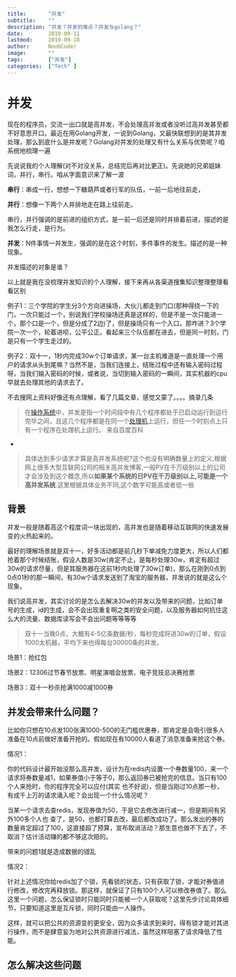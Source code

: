 ```yaml
---
title:       "并发"
subtitle:    ""
description: "并发？并发的难点？并发与golang？"
date:        2019-09-11
lastmod:     2019-09-18
author:      NoobCoder
image:       ""
tags:        ["并发"]
categories:  ["Tech" ]
---
```


# 并发

现在的程序员，交流一出口就是高并发，不会处理高并发或者没听过高并发甚至都不好意思开口。最近在用Golang开发，一说到Golang，又最快联想到的是其并发处理，那么到底什么是并发呢？Golang对并发的处理又有什么关系与优势呢？咱系统地梳理一遍

先说说我的个人理解(对不对没关系，总结完后再对比更正)。先说她的兄弟姐妹词，并行，串行。咱从字面意识来了解一波

**串行**：串成一行，想想一下糖葫芦或者行军的队伍，一前一后地往前走，

**并行**：想像一下两个人并排地走在路上往前走。

串行，并行强调的是前进的组织方式，是一前一后还是同时并排着前进，描述的是我怎么行走，是行为。

**并发**：N件事情一并发生，强调的是在这个时刻，多件事件的发生。描述的是一种现象。

并发描述的对象是谁？

以上就是我在没梳理并发知识的个人理解，接下来再从各渠道搜集知识整理整理看看区别

例子1：三个学院的学生分3个方向进操场，大伙儿都走到门口(那种得绕一下的门，一次只能过一个，别说我们学校操场还真是这样的，但是不是一次只能进一个，那个口是一个，但是分成了2边)了，但是操场只有一个入口，那咋进？3个学院一次一个，轮着进呗，公平公正。看起来三个队伍都在进去，但是同一时刻，门是只有一个学生走过的。

例子2：双十一，1秒内完成30w个订单请求，某一台主机难道是一直处理一个用户的请求从头到尾嘛？当然不是，当我们连接上，结账过程中还有输入密码过程呀，当我们输入密码的时候，或者说，当切到输入密码的一瞬间，其实机器的cpu早就去处理其他的请求去了。

不去搜网上资料好像还有点理解，看了几篇文章，感觉又蒙了。。。。摘录几条

> 在[操作系统](https://baike.baidu.com/item/操作系统)中，并发是指一个时间段中有几个程序都处于已启动运行到运行完毕之间，且这几个程序都是在同一个[处理机](https://baike.baidu.com/item/处理机)上运行，但任一个时刻点上只有一个程序在处理机上运行。   来自百度百科

-

> 具体达到多少请求才算是高并发系统呢?这个也没有明确数量上的定义,根据网上很多大型互联网公司的相关高并发博客,一般PV在千万级别以上的公司才会涉及到这个概念,所以**如果某个系统的日PV在千万级别以上,可能是一个高并发系统**.这里根据具体业务不同,这个数字可能高或者低一些

## 背景

并发一般是随着高这个程度词一块出现的，高并发也是随着移动互联网的快速发展变的火热起来的。

最好的理解场景就是双十一，好多活动都是前几秒下单减免力度更大，所以人们都抢着那个时候结账，假设人数是30w(肯定不止，是每秒处理30w，肯定有超过30w的请求尽量，但是其服务器在这前1秒内处理了30w订单)，那么在刚到0点到0点01秒的那一瞬间，有30w个请求发送到了淘宝的服务器，并发说的就是这么个现象。

我们说高并发，其实讨论的是怎么去解决30w的并发以及带来的问题，比如订单号的生成，id的生成，会不会出现重复啊之类的安全问题，以及服务器如何抗住这么大的流量、数据库读写会不会出问题等等等等

>  双十一当晚0点，大概有4-5亿条数据/秒，每秒完成将进30w的订单，假设1000太机器，平均下来也得每台30000条的并发。

场景1：抢红包

场景2：12306过节春节放票、明星演唱会放票、电子竞技总决赛抢票

场景3：双十一秒杀抢满1000减1000券

## 并发会带来什么问题？

比如你只想在10点发100张满1000-500的无门槛优惠券，那肯定是会吸引很多人准备在10点前做好准备开抢的。假如现在有10000人看道了消息准备来抢这个券。

情况1：

你的代码设计最开始没那么高并发，设计为在redis内设置一个券数量100，来一个请求将券数量减1，如果券值小于等于0，那么返回券已被抢完的信息。当只有100个人来抢时，你的程序完全可以应付(其实 也不好说)，但是当刚过10点那一秒，有成千上万的请求涌入呢？会出现一个什么情况呢？

当某一个请求去查redis，发现券值为50，于是它去修改进行减一，但是期间有另外100多个人也 查了，是50，也都打算去改，最后都改成功了。那么发出的券的数量肯定超过了100，这直接超了预算，宣布取消活动？那生意也做不下去了，不取消？估计活动赚的都不够这次赔的。

带来的问题1就是造成数据的错乱

情况2：

针对上述情况你给redis加了个锁，先看锁的状态，只有获取了锁，才能对券值进行修改，修改完再释放锁。那这样，就保证了只有100个人可以修改券值了。那么这里一个问题，怎么保证锁时只能同时只能被一个人获取呢？这里先步讨论具体细节，只要知道这里是互斥锁，同时只能由一人操作。

这样，就可以把公共的资源变的更安全，因为众多请求到来时，得有锁才能对其进行操作，而不是肆意妄为地对公共资源进行减法，虽然这样阻塞了请求降低了性能。

## 怎么解决这些问题



